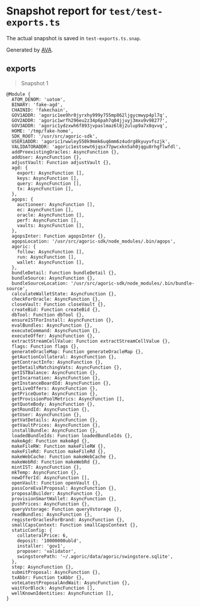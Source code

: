 # Snapshot report for `test/test-exports.ts`

The actual snapshot is saved in `test-exports.ts.snap`.

Generated by [AVA](https://avajs.dev).

## exports

> Snapshot 1

    @Module {
      ATOM_DENOM: 'uatom',
      BINARY: 'fake-agd',
      CHAINID: 'fakechain',
      GOV1ADDR: 'agoric1ee9hr0jyrxhy999y755mp862ljgycmwyp4pl7q',
      GOV2ADDR: 'agoric1wrfh296eu2z34p6pah7q04jjuyj3mxu9v98277',
      GOV3ADDR: 'agoric1ydzxwh6f893jvpaslmaz6l8j2ulup9a7x8qvvq',
      HOME: '/tmp/fake-home',
      SDK_ROOT: '/usr/src/agoric-sdk',
      USER1ADDR: 'agoric1rwwley550k9mmk6uq6mm6z4udrg8kyuyvfszjk',
      VALIDATORADDR: 'agoric1estsewt6jqsx77pwcxkn5ah0jqgu8rhgflwfdl',
      addPreexistingOracles: AsyncFunction {},
      addUser: AsyncFunction {},
      adjustVault: Function adjustVault {},
      agd: {
        export: AsyncFunction [],
        keys: AsyncFunction [],
        query: AsyncFunction [],
        tx: AsyncFunction [],
      },
      agops: {
        auctioneer: AsyncFunction [],
        ec: AsyncFunction [],
        oracle: AsyncFunction [],
        perf: AsyncFunction [],
        vaults: AsyncFunction [],
      },
      agopsInter: Function agopsInter {},
      agopsLocation: '/usr/src/agoric-sdk/node_modules/.bin/agops',
      agoric: {
        follow: AsyncFunction [],
        run: AsyncFunction [],
        wallet: AsyncFunction [],
      },
      bundleDetail: Function bundleDetail {},
      bundleSource: AsyncFunction {},
      bundleSourceLocation: '/usr/src/agoric-sdk/node_modules/.bin/bundle-source',
      calculateWalletState: AsyncFunction {},
      checkForOracle: AsyncFunction {},
      closeVault: Function closeVault {},
      createBid: Function createBid {},
      dbTool: Function dbTool {},
      ensureISTForInstall: AsyncFunction {},
      evalBundles: AsyncFunction {},
      executeCommand: AsyncFunction {},
      executeOffer: AsyncFunction {},
      extractStreamCellValue: Function extractStreamCellValue {},
      flags: Function flags {},
      generateOracleMap: Function generateOracleMap {},
      getAuctionCollateral: AsyncFunction {},
      getContractInfo: AsyncFunction {},
      getDetailsMatchingVats: AsyncFunction {},
      getISTBalance: AsyncFunction {},
      getIncarnation: AsyncFunction {},
      getInstanceBoardId: AsyncFunction {},
      getLiveOffers: AsyncFunction {},
      getPriceQuote: AsyncFunction {},
      getProvisionPoolMetrics: AsyncFunction [],
      getQuoteBody: AsyncFunction {},
      getRoundId: AsyncFunction {},
      getUser: AsyncFunction {},
      getVatDetails: AsyncFunction {},
      getVaultPrices: AsyncFunction {},
      installBundle: AsyncFunction {},
      loadedBundleIds: Function loadedBundleIds {},
      makeAgd: Function makeAgd {},
      makeFileRW: Function makeFileRW {},
      makeFileRd: Function makeFileRd {},
      makeWebCache: Function makeWebCache {},
      makeWebRd: Function makeWebRd {},
      mintIST: AsyncFunction {},
      mkTemp: AsyncFunction {},
      newOfferId: AsyncFunction [],
      openVault: Function openVault {},
      passCoreEvalProposal: AsyncFunction {},
      proposalBuilder: AsyncFunction {},
      provisionSmartWallet: AsyncFunction {},
      pushPrices: AsyncFunction {},
      queryVstorage: Function queryVstorage {},
      readBundles: AsyncFunction {},
      registerOraclesForBrand: AsyncFunction {},
      smallCapsContext: Function smallCapsContext {},
      staticConfig: {
        collateralPrice: 6,
        deposit: '10000000ubld',
        installer: 'gov1',
        proposer: 'validator',
        swingstorePath: '~/.agoric/data/agoric/swingstore.sqlite',
      },
      step: AsyncFunction {},
      submitProposal: AsyncFunction {},
      txAbbr: Function txAbbr {},
      voteLatestProposalAndWait: AsyncFunction {},
      waitForBlock: AsyncFunction [],
      wellKnownIdentities: AsyncFunction [],
    }
